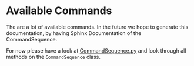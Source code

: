 # Available Commands
The are a lot of available commands. In the future we hope to generate this documentation, by
having Sphinx Documentation of the CommandSequence.

For now please have a look at [CommandSequence.py](../automation/CommandSequence.py) and look through
all methods on the `CommandSequence` class.
